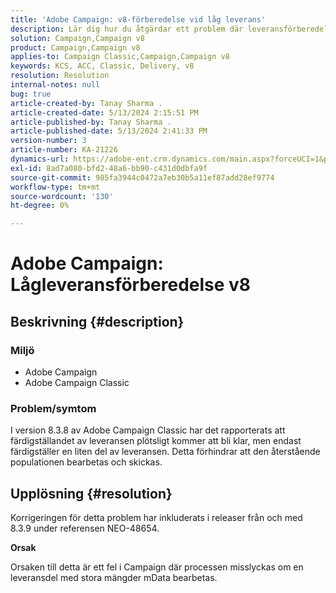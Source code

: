 ```yaml
---
title: 'Adobe Campaign: v8-förberedelse vid låg leverans'
description: Lär dig hur du åtgärdar ett problem där leveransförberedelsen plötsligt avslutas, bara en liten del av leveransen förbereds.
solution: Campaign,Campaign v8
product: Campaign,Campaign v8
applies-to: Campaign Classic,Campaign,Campaign v8
keywords: KCS, ACC, Classic, Delivery, v8
resolution: Resolution
internal-notes: null
bug: true
article-created-by: Tanay Sharma .
article-created-date: 5/13/2024 2:15:51 PM
article-published-by: Tanay Sharma .
article-published-date: 5/13/2024 2:41:33 PM
version-number: 3
article-number: KA-21226
dynamics-url: https://adobe-ent.crm.dynamics.com/main.aspx?forceUCI=1&pagetype=entityrecord&etn=knowledgearticle&id=c1e55a47-3311-ef11-9f8a-6045bd02b206
exl-id: 8ad7a080-bfd2-48a6-bb90-c431d0dbfa9f
source-git-commit: 985fa3944c0472a7eb30b5a11ef87add28ef9774
workflow-type: tm+mt
source-wordcount: '130'
ht-degree: 0%

---
```


# Adobe Campaign: Lågleveransförberedelse v8

## Beskrivning {#description}


### Miljö

- Adobe Campaign
- Adobe Campaign Classic


### Problem/symtom

I version 8.3.8 av Adobe Campaign Classic har det rapporterats att färdigställandet av leveransen plötsligt kommer att bli klar, men endast färdigställer en liten del av leveransen. Detta förhindrar att den återstående populationen bearbetas och skickas.


## Upplösning {#resolution}


Korrigeringen för detta problem har inkluderats i releaser från och med 8.3.9 under referensen NEO-48654.

<b>Orsak</b>

Orsaken till detta är ett fel i Campaign där processen misslyckas om en leveransdel med stora mängder mData bearbetas.
